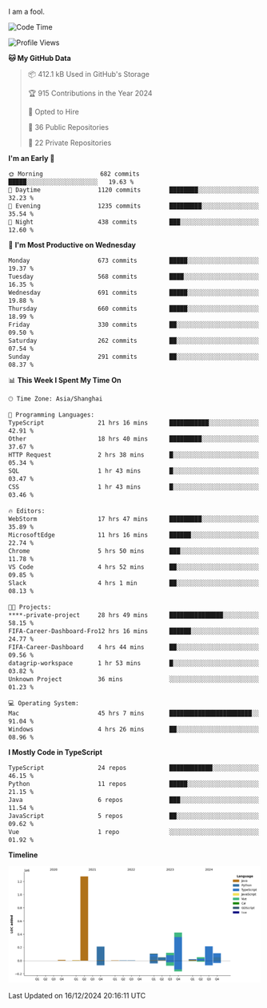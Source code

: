 I am a fool.

<!--START_SECTION:waka-->
![Code Time](http://img.shields.io/badge/Code%20Time-2%2C274%20hrs%2014%20mins-blue)

![Profile Views](http://img.shields.io/badge/Profile%20Views-4-blue)

**🐱 My GitHub Data** 

> 📦 412.1 kB Used in GitHub's Storage 
 > 
> 🏆 915 Contributions in the Year 2024
 > 
> 💼 Opted to Hire
 > 
> 📜 36 Public Repositories 
 > 
> 🔑 22 Private Repositories 
 > 
**I'm an Early 🐤** 

```text
🌞 Morning                682 commits         █████░░░░░░░░░░░░░░░░░░░░   19.63 % 
🌆 Daytime                1120 commits        ████████░░░░░░░░░░░░░░░░░   32.23 % 
🌃 Evening                1235 commits        █████████░░░░░░░░░░░░░░░░   35.54 % 
🌙 Night                  438 commits         ███░░░░░░░░░░░░░░░░░░░░░░   12.60 % 
```
📅 **I'm Most Productive on Wednesday** 

```text
Monday                   673 commits         █████░░░░░░░░░░░░░░░░░░░░   19.37 % 
Tuesday                  568 commits         ████░░░░░░░░░░░░░░░░░░░░░   16.35 % 
Wednesday                691 commits         █████░░░░░░░░░░░░░░░░░░░░   19.88 % 
Thursday                 660 commits         █████░░░░░░░░░░░░░░░░░░░░   18.99 % 
Friday                   330 commits         ██░░░░░░░░░░░░░░░░░░░░░░░   09.50 % 
Saturday                 262 commits         ██░░░░░░░░░░░░░░░░░░░░░░░   07.54 % 
Sunday                   291 commits         ██░░░░░░░░░░░░░░░░░░░░░░░   08.37 % 
```


📊 **This Week I Spent My Time On** 

```text
🕑︎ Time Zone: Asia/Shanghai

💬 Programming Languages: 
TypeScript               21 hrs 16 mins      ███████████░░░░░░░░░░░░░░   42.91 % 
Other                    18 hrs 40 mins      █████████░░░░░░░░░░░░░░░░   37.67 % 
HTTP Request             2 hrs 38 mins       █░░░░░░░░░░░░░░░░░░░░░░░░   05.34 % 
SQL                      1 hr 43 mins        █░░░░░░░░░░░░░░░░░░░░░░░░   03.47 % 
CSS                      1 hr 43 mins        █░░░░░░░░░░░░░░░░░░░░░░░░   03.46 % 

🔥 Editors: 
WebStorm                 17 hrs 47 mins      █████████░░░░░░░░░░░░░░░░   35.89 % 
MicrosoftEdge            11 hrs 16 mins      ██████░░░░░░░░░░░░░░░░░░░   22.74 % 
Chrome                   5 hrs 50 mins       ███░░░░░░░░░░░░░░░░░░░░░░   11.78 % 
VS Code                  4 hrs 52 mins       ██░░░░░░░░░░░░░░░░░░░░░░░   09.85 % 
Slack                    4 hrs 1 min         ██░░░░░░░░░░░░░░░░░░░░░░░   08.13 % 

🐱‍💻 Projects: 
****-private-project     28 hrs 49 mins      ███████████████░░░░░░░░░░   58.15 % 
FIFA-Career-Dashboard-Fro12 hrs 16 mins      ██████░░░░░░░░░░░░░░░░░░░   24.77 % 
FIFA-Career-Dashboard    4 hrs 44 mins       ██░░░░░░░░░░░░░░░░░░░░░░░   09.56 % 
datagrip-workspace       1 hr 53 mins        █░░░░░░░░░░░░░░░░░░░░░░░░   03.82 % 
Unknown Project          36 mins             ░░░░░░░░░░░░░░░░░░░░░░░░░   01.23 % 

💻 Operating System: 
Mac                      45 hrs 7 mins       ███████████████████████░░   91.04 % 
Windows                  4 hrs 26 mins       ██░░░░░░░░░░░░░░░░░░░░░░░   08.96 % 
```

**I Mostly Code in TypeScript** 

```text
TypeScript               24 repos            ████████████░░░░░░░░░░░░░   46.15 % 
Python                   11 repos            █████░░░░░░░░░░░░░░░░░░░░   21.15 % 
Java                     6 repos             ███░░░░░░░░░░░░░░░░░░░░░░   11.54 % 
JavaScript               5 repos             ██░░░░░░░░░░░░░░░░░░░░░░░   09.62 % 
Vue                      1 repo              ░░░░░░░░░░░░░░░░░░░░░░░░░   01.92 % 
```



**Timeline**

![Lines of Code chart](https://raw.githubusercontent.com/VeejaLiu/VeejaLiu/master/assets/bar_graph.png)


 Last Updated on 16/12/2024 20:16:11 UTC
<!--END_SECTION:waka-->
